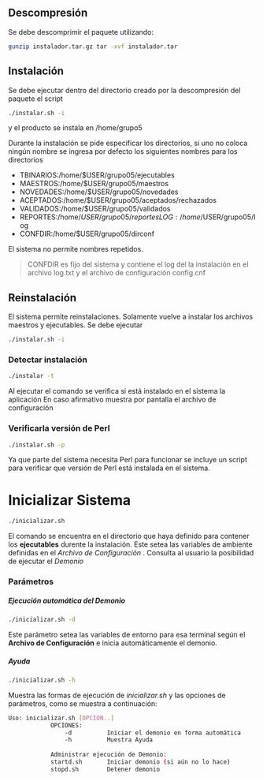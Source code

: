
## Descompresión ## 
Se debe descomprimir el paquete utilizando:
```sh
gunzip instalador.tar.gz tar -xvf instalador.tar
```
## Instalación ##
Se debe ejecutar dentro del directorio creado por la descompresión del paquete el script 
```sh
./instalar.sh -i 
```
y el producto se instala en /home/grupo5

Durante la instalación se pide especificar los directorios, si uno no coloca ningún nombre se ingresa por defecto los siguientes nombres para los directorios

 - TBINARIOS:/home/$USER/grupo05/ejecutables  
 - MAESTROS:/home/$USER/grupo05/maestros 
 - NOVEDADES:/home/$USER/grupo05/novedades 
 - ACEPTADOS:/home/$USER/grupo05/aceptados/rechazados 
 - VALIDADOS:/home/$USER/grupo05/validados 
 - REPORTES:/home/$USER/grupo05/reportes LOG:/home/$USER/grupo05/log 
 - CONFDIR:/home/$USER/grupo05/dirconf

El sistema no permite nombres repetidos.
> CONFDIR es fijo del sistema y contiene el log del la instalación en el archivo 
log.txt y el archivo de configuración config.cnf

## Reinstalación ##
El sistema permite reinstalaciones. Solamente vuelve a instalar los archivos maestros y ejecutables. Se debe ejecutar
```sh
./instalar.sh -i
```
### Detectar instalación ## 

```sh 
./instalar -t 
```
Al ejecutar el comando se verifica si está instalado en el sistema la aplicación En caso afirmativo muestra por pantalla el archivo de configuración

### Verificarla versión de Perl ###
```sh
./instalar.sh -p
```
Ya que parte del sistema necesita Perl para funcionar se incluye un script para verificar que versión de Perl está instalada en el sistema. 

# Inicializar Sistema
```sh
./inicializar.sh
```
El comando se encuentra en el directorio que haya definido para contener los **ejecutables** durente la instalación.
Este setea las variables de ambiente definidas en el *Archivo de Configuración* .
Consulta al usuario la posibilidad de ejecutar el *Demonio*

### Parámetros
##### Ejecución automática del Demonio
```sh
./inicializar.sh -d
```
Este parámetro setea las variables de entorno para esa terminal según el **Archivo de Configuración** e inicia automáticamente el demonio.

##### Ayuda ##### 
```sh
./inicializar.sh -h
```
Muestra las formas de ejecución de *inicializar.sh* y las opciones de parámetros, como se muestra a continuación: 
```sh
Uso: inicializar.sh [OPCION..] 
            OPCIONES:
                -d          Iniciar el demonio en forma automática
                -h          Muestra Ayuda
            
            Administrar ejecución de Demonio:
            startd.sh       Iniciar demonio (si aún no lo hace)
            stopd.sh        Detener demonio 
```
